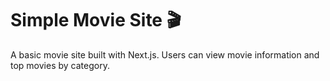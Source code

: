 # Simple Movie Site 🎬

A basic movie site built with Next.js. Users can view movie information and top movies by category.
